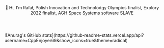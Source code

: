 <header>👋 Hi, I’m Rafał, Polish Innovation and Technolodgy Olympics finalist, Explory 2022 finalist, AGH Space Systems software SLAVE</header>
![Anurag's GitHub stats](https://github-readme-stats.vercel.app/api?username=CppEnjoyer69&show_icons=true&theme=radical)
